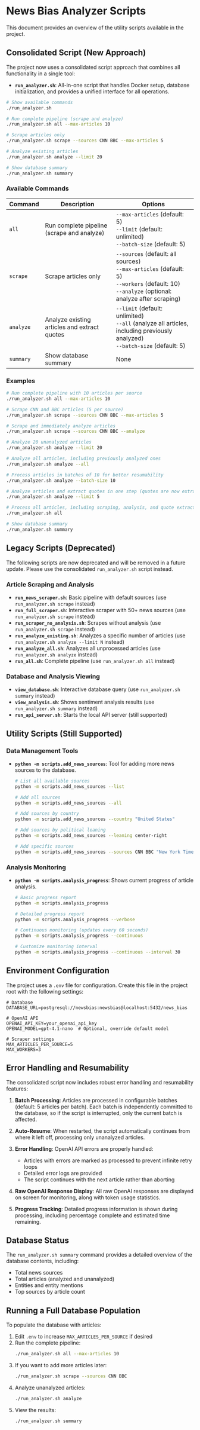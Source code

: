 # News Bias Analyzer Scripts

This document provides an overview of the utility scripts available in the project.

## Consolidated Script (New Approach)

The project now uses a consolidated script approach that combines all functionality in a single tool:

- **`run_analyzer.sh`**: All-in-one script that handles Docker setup, database initialization, and provides a unified interface for all operations.

```bash
# Show available commands
./run_analyzer.sh

# Run complete pipeline (scrape and analyze)
./run_analyzer.sh all --max-articles 10

# Scrape articles only
./run_analyzer.sh scrape --sources CNN BBC --max-articles 5 

# Analyze existing articles
./run_analyzer.sh analyze --limit 20

# Show database summary
./run_analyzer.sh summary
```

### Available Commands

| Command | Description | Options |
|---------|-------------|---------|
| `all` | Run complete pipeline (scrape and analyze) | `--max-articles` (default: 5)<br>`--limit` (default: unlimited)<br>`--batch-size` (default: 5) |
| `scrape` | Scrape articles only | `--sources` (default: all sources)<br>`--max-articles` (default: 5)<br>`--workers` (default: 10)<br>`--analyze` (optional: analyze after scraping) |
| `analyze` | Analyze existing articles and extract quotes | `--limit` (default: unlimited)<br>`--all` (analyze all articles, including previously analyzed)<br>`--batch-size` (default: 5) |
| `summary` | Show database summary | None |

### Examples

```bash
# Run complete pipeline with 10 articles per source
./run_analyzer.sh all --max-articles 10

# Scrape CNN and BBC articles (5 per source)
./run_analyzer.sh scrape --sources CNN BBC --max-articles 5

# Scrape and immediately analyze articles
./run_analyzer.sh scrape --sources CNN BBC --analyze

# Analyze 20 unanalyzed articles
./run_analyzer.sh analyze --limit 20

# Analyze all articles, including previously analyzed ones
./run_analyzer.sh analyze --all

# Process articles in batches of 10 for better resumability
./run_analyzer.sh analyze --batch-size 10

# Analyze articles and extract quotes in one step (quotes are now extracted automatically)
./run_analyzer.sh analyze --limit 5

# Process all articles, including scraping, analysis, and quote extraction
./run_analyzer.sh all

# Show database summary
./run_analyzer.sh summary
```

## Legacy Scripts (Deprecated)

The following scripts are now deprecated and will be removed in a future update. Please use the consolidated `run_analyzer.sh` script instead.

### Article Scraping and Analysis

- **`run_news_scraper.sh`**: Basic pipeline with default sources (use `run_analyzer.sh scrape` instead)
- **`run_full_scraper.sh`**: Interactive scraper with 50+ news sources (use `run_analyzer.sh scrape` instead)
- **`run_scraper_no_analysis.sh`**: Scrapes without analysis (use `run_analyzer.sh scrape` instead)
- **`run_analyze_existing.sh`**: Analyzes a specific number of articles (use `run_analyzer.sh analyze --limit N` instead)
- **`run_analyze_all.sh`**: Analyzes all unprocessed articles (use `run_analyzer.sh analyze` instead)
- **`run_all.sh`**: Complete pipeline (use `run_analyzer.sh all` instead)

### Database and Analysis Viewing

- **`view_database.sh`**: Interactive database query (use `run_analyzer.sh summary` instead)
- **`view_analysis.sh`**: Shows sentiment analysis results (use `run_analyzer.sh summary` instead)
- **`run_api_server.sh`**: Starts the local API server (still supported)

## Utility Scripts (Still Supported)

### Data Management Tools

- **`python -m scripts.add_news_sources`**: Tool for adding more news sources to the database.
  ```bash
  # List all available sources
  python -m scripts.add_news_sources --list
  
  # Add all sources
  python -m scripts.add_news_sources --all
  
  # Add sources by country
  python -m scripts.add_news_sources --country "United States"
  
  # Add sources by political leaning
  python -m scripts.add_news_sources --leaning center-right
  
  # Add specific sources
  python -m scripts.add_news_sources --sources CNN BBC "New York Times"
  ```

### Analysis Monitoring

- **`python -m scripts.analysis_progress`**: Shows current progress of article analysis.
  ```bash
  # Basic progress report
  python -m scripts.analysis_progress
  
  # Detailed progress report
  python -m scripts.analysis_progress --verbose
  
  # Continuous monitoring (updates every 60 seconds)
  python -m scripts.analysis_progress --continuous
  
  # Customize monitoring interval 
  python -m scripts.analysis_progress --continuous --interval 30
  ```

## Environment Configuration

The project uses a `.env` file for configuration. Create this file in the project root with the following settings:

```
# Database
DATABASE_URL=postgresql://newsbias:newsbias@localhost:5432/news_bias

# OpenAI API
OPENAI_API_KEY=your_openai_api_key
OPENAI_MODEL=gpt-4.1-nano  # Optional, override default model

# Scraper settings
MAX_ARTICLES_PER_SOURCE=5
MAX_WORKERS=3
```

## Error Handling and Resumability

The consolidated script now includes robust error handling and resumability features:

1. **Batch Processing**: Articles are processed in configurable batches (default: 5 articles per batch). Each batch is independently committed to the database, so if the script is interrupted, only the current batch is affected.

2. **Auto-Resume**: When restarted, the script automatically continues from where it left off, processing only unanalyzed articles.

3. **Error Handling**: OpenAI API errors are properly handled:
   - Articles with errors are marked as processed to prevent infinite retry loops
   - Detailed error logs are provided
   - The script continues with the next article rather than aborting

4. **Raw OpenAI Response Display**: All raw OpenAI responses are displayed on screen for monitoring, along with token usage statistics.

5. **Progress Tracking**: Detailed progress information is shown during processing, including percentage complete and estimated time remaining.

## Database Status

The `run_analyzer.sh summary` command provides a detailed overview of the database contents, including:

- Total news sources
- Total articles (analyzed and unanalyzed)
- Entities and entity mentions
- Top sources by article count

## Running a Full Database Population

To populate the database with articles:

1. Edit `.env` to increase `MAX_ARTICLES_PER_SOURCE` if desired
2. Run the complete pipeline:
   ```bash
   ./run_analyzer.sh all --max-articles 10
   ```
3. If you want to add more articles later:
   ```bash
   ./run_analyzer.sh scrape --sources CNN BBC
   ```
4. Analyze unanalyzed articles:
   ```bash
   ./run_analyzer.sh analyze
   ```
5. View the results:
   ```bash
   ./run_analyzer.sh summary
   ```